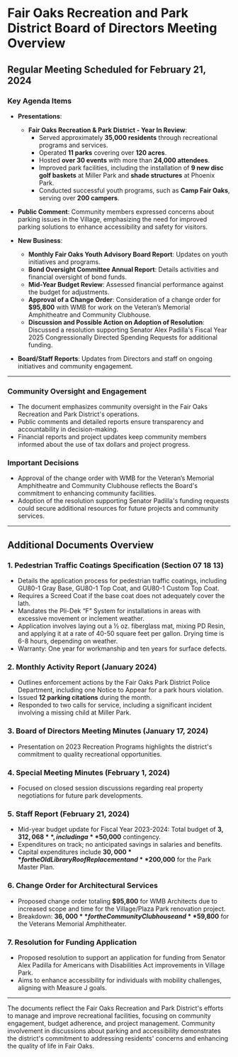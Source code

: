 # Fair Oaks Recreation and Park District Board of Directors Meeting Overview

## Regular Meeting Scheduled for February 21, 2024

### Key Agenda Items

- **Presentations**:
  - **Fair Oaks Recreation & Park District - Year In Review**:
    - Served approximately **35,000 residents** through recreational programs and services.
    - Operated **11 parks** covering over **120 acres**.
    - Hosted **over 30 events** with more than **24,000 attendees**.
    - Improved park facilities, including the installation of **9 new disc golf baskets** at Miller Park and **shade structures** at Phoenix Park.
    - Conducted successful youth programs, such as **Camp Fair Oaks**, serving over **200 campers**.

- **Public Comment**: Community members expressed concerns about parking issues in the Village, emphasizing the need for improved parking solutions to enhance accessibility and safety for visitors.

- **New Business**:
  - **Monthly Fair Oaks Youth Advisory Board Report**: Updates on youth initiatives and programs.
  - **Bond Oversight Committee Annual Report**: Details activities and financial oversight of bond funds.
  - **Mid-Year Budget Review**: Assessed financial performance against the budget for adjustments.
  - **Approval of a Change Order**: Consideration of a change order for **$95,800** with WMB for work on the Veteran’s Memorial Amphitheatre and Community Clubhouse.
  - **Discussion and Possible Action on Adoption of Resolution**: Discussed a resolution supporting Senator Alex Padilla's Fiscal Year 2025 Congressionally Directed Spending Requests for additional funding.

- **Board/Staff Reports**: Updates from Directors and staff on ongoing initiatives and community engagement.

---

### Community Oversight and Engagement
- The document emphasizes community oversight in the Fair Oaks Recreation and Park District's operations.
- Public comments and detailed reports ensure transparency and accountability in decision-making.
- Financial reports and project updates keep community members informed about the use of tax dollars and project progress.

### Important Decisions
- Approval of the change order with WMB for the Veteran’s Memorial Amphitheatre and Community Clubhouse reflects the Board's commitment to enhancing community facilities.
- Adoption of the resolution supporting Senator Padilla's funding requests could secure additional resources for future projects and community services.

---

## Additional Documents Overview

### 1. Pedestrian Traffic Coatings Specification (Section 07 18 13)
- Details the application process for pedestrian traffic coatings, including GU80-1 Gray Base, GU80-1 Top Coat, and GU80-1 Custom Top Coat.
- Requires a Screed Coat if the base coat does not adequately cover the lath.
- Mandates the Pli-Dek “F” System for installations in areas with excessive movement or inclement weather.
- Application involves laying out a ½ oz. fiberglass mat, mixing PD Resin, and applying it at a rate of 40-50 square feet per gallon. Drying time is 6-8 hours, depending on weather.
- Warranty: One year for workmanship and ten years for surface defects.

### 2. Monthly Activity Report (January 2024)
- Outlines enforcement actions by the Fair Oaks Park District Police Department, including one Notice to Appear for a park hours violation.
- Issued **12 parking citations** during the month.
- Responded to two calls for service, including a significant incident involving a missing child at Miller Park.

### 3. Board of Directors Meeting Minutes (January 17, 2024)
- Presentation on 2023 Recreation Programs highlights the district's commitment to quality recreational opportunities.

### 4. Special Meeting Minutes (February 1, 2024)
- Focused on closed session discussions regarding real property negotiations for future park developments.

### 5. Staff Report (February 21, 2024)
- Mid-year budget update for Fiscal Year 2023-2024: Total budget of **$3,312,068**, including a **$50,000** contingency.
- Expenditures on track; no anticipated savings in salaries and benefits.
- Capital expenditures include **$30,000** for the Old Library Roof Replacement and **$200,000** for the Park Master Plan.

### 6. Change Order for Architectural Services
- Proposed change order totaling **$95,800** for WMB Architects due to increased scope and time for the Village/Plaza Park renovation project.
- Breakdown: **$36,000** for the Community Clubhouse and **$59,800** for the Veterans Memorial Amphitheater.

### 7. Resolution for Funding Application
- Proposed resolution to support an application for funding from Senator Alex Padilla for Americans with Disabilities Act improvements in Village Park.
- Aims to enhance accessibility for individuals with mobility challenges, aligning with Measure J goals.

---

The documents reflect the Fair Oaks Recreation and Park District's efforts to manage and improve recreational facilities, focusing on community engagement, budget adherence, and project management. Community involvement in discussions about parking and accessibility demonstrates the district's commitment to addressing residents' concerns and enhancing the quality of life in Fair Oaks.
